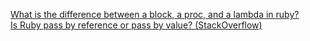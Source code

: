 [What is the difference between a block, a proc, and a lambda in ruby?](http://awaxman11.github.io/blog/2013/08/05/what-is-the-difference-between-a-block/)  
[Is Ruby pass by reference or pass by value? (StackOverflow)](http://stackoverflow.com/questions/1872110/is-ruby-pass-by-reference-or-by-value)
